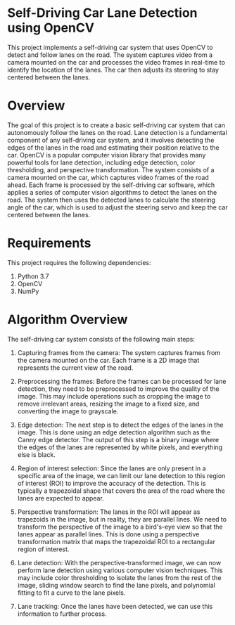 # Self-Driving Car Lane Detection using OpenCV
This project implements a self-driving car system that uses OpenCV to detect and follow lanes on the road. The system captures video from a camera mounted on the car and processes the video frames in real-time to identify the location of the lanes. The car then adjusts its steering to stay centered between the lanes.

# Overview
The goal of this project is to create a basic self-driving car system that can autonomously follow the lanes on the road. Lane detection is a fundamental component of any self-driving car system, and it involves detecting the edges of the lanes in the road and estimating their position relative to the car. OpenCV is a popular computer vision library that provides many powerful tools for lane detection, including edge detection, color thresholding, and perspective transformation.
The system consists of a camera mounted on the car, which captures video frames of the road ahead. Each frame is processed by the self-driving car software, which applies a series of computer vision algorithms to detect the lanes on the road. The system then uses the detected lanes to calculate the steering angle of the car, which is used to adjust the steering servo and keep the car centered between the lanes.

# Requirements
This project requires the following dependencies:

1. Python 3.7
2. OpenCV
3. NumPy

# Algorithm Overview
The self-driving car system consists of the following main steps:

1. Capturing frames from the camera: The system captures frames from the camera mounted on the car. Each frame is a 2D image that represents the current view of the road.

2. Preprocessing the frames: Before the frames can be processed for lane detection, they need to be preprocessed to improve the quality of the image. This may include operations such as cropping the image to remove irrelevant areas, resizing the image to a fixed size, and converting the image to grayscale.

3. Edge detection: The next step is to detect the edges of the lanes in the image. This is done using an edge detection algorithm such as the Canny edge detector. The output of this step is a binary image where the edges of the lanes are represented by white pixels, and everything else is black.

4. Region of interest selection: Since the lanes are only present in a specific area of the image, we can limit our lane detection to this region of interest (ROI) to improve the accuracy of the detection. This is typically a trapezoidal shape that covers the area of the road where the lanes are expected to appear.

5. Perspective transformation: The lanes in the ROI will appear as trapezoids in the image, but in reality, they are parallel lines. We need to transform the perspective of the image to a bird's-eye view so that the lanes appear as parallel lines. This is done using a perspective transformation matrix that maps the trapezoidal ROI to a rectangular region of interest.

6. Lane detection: With the perspective-transformed image, we can now perform lane detection using various computer vision techniques. This may include color thresholding to isolate the lanes from the rest of the image, sliding window search to find the lane pixels, and polynomial fitting to fit a curve to the lane pixels.

7. Lane tracking: Once the lanes have been detected, we can use this information to further process.